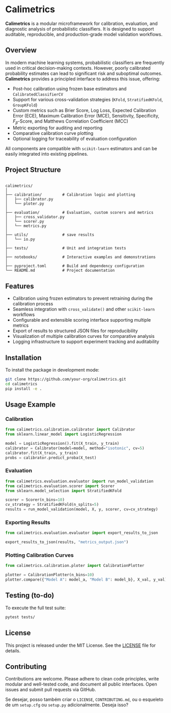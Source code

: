 # Calimetrics

**Calimetrics** is a modular microframework for calibration, evaluation, and diagnostic analysis of probabilistic classifiers. It is designed to support auditable, reproducible, and production-grade model validation workflows.

## Overview

In modern machine learning systems, probabilistic classifiers are frequently used in critical decision-making contexts. However, poorly calibrated probability estimates can lead to significant risk and suboptimal outcomes. **Calimetrics** provides a principled interface to address this issue, offering:

- Post-hoc calibration using frozen base estimators and `CalibratedClassifierCV`
- Support for various cross-validation strategies (`KFold`, `StratifiedKFold`, `GroupKFold`)
- Custom metrics such as Brier Score, Log Loss, Expected Calibration Error (ECE), Maximum Calibration Error (MCE), Sensitivity, Specificity, $F_\beta$-Score, and Matthews Correlation Coefficient (MCC)
- Metric exporting for auditing and reporting
- Comparative calibration curve plotting
- Optional logging for traceability of evaluation configuration

All components are compatible with `scikit-learn` estimators and can be easily integrated into existing pipelines.

## Project Structure

```

calimetrics/
│
├── calibration/         # Calibration logic and plotting
│   ├── calibrator.py
│   └── ploter.py
│
├── evaluation/          # Evaluation, custom scorers and metrics
│   ├── cross_validator.py
│   └── scorer.py
│   └── metrics.py
│
├── utils/               # save results
│   └── io.py
│
├── tests/               # Unit and integration tests
│
├── notebooks/           # Interactive examples and demonstrations
│
├── pyproject.toml       # Build and dependency configuration
└── README.md            # Project documentation

````

## Features

- Calibration using frozen estimators to prevent retraining during the calibration process
- Seamless integration with `cross_validate()` and other `scikit-learn` workflows
- Configurable and extensible scoring interface supporting multiple metrics
- Export of results to structured JSON files for reproducibility
- Visualization of multiple calibration curves for comparative analysis
- Logging infrastructure to support experiment tracking and auditability

## Installation

To install the package in development mode:

```bash
git clone https://github.com/your-org/calimetrics.git
cd calimetrics
pip install -e .
````

## Usage Example

### Calibration

```python
from calimetrics.calibration.calibrator import Calibrator
from sklearn.linear_model import LogisticRegression

model = LogisticRegression().fit(X_train, y_train)
calibrator = Calibrator(model=model, method="isotonic", cv=5)
calibrator.fit(X_train, y_train)
probs = calibrator.predict_proba(X_test)
```

### Evaluation

```python
from calimetrics.evaluation.evaluator import run_model_validation
from calimetrics.evaluation.scorer import Scorer
from sklearn.model_selection import StratifiedKFold

scorer = Scorer(n_bins=10)
cv_strategy = StratifiedKFold(n_splits=5)
results = run_model_validation(model, X, y, scorer, cv=cv_strategy)
```

### Exporting Results

```python
from calimetrics.evaluation.evaluator import export_results_to_json

export_results_to_json(results, "metrics_output.json")
```

### Plotting Calibration Curves

```python
from calimetrics.calibration.ploter import CalibrationPlotter

plotter = CalibrationPlotter(n_bins=10)
plotter.compare({"Model A": model_a, "Model B": model_b}, X_val, y_val)
```

## Testing (to-do)

To execute the full test suite:

```bash
pytest tests/
```

## License

This project is released under the MIT License. See the [LICENSE](./LICENSE) file for details.

## Contributing

Contributions are welcome. Please adhere to clean code principles, write modular and well-tested code, and document all public interfaces. Open issues and submit pull requests via GitHub.


Se desejar, posso também criar o `LICENSE`, `CONTRIBUTING.md`, ou o esqueleto de um `setup.cfg` ou `setup.py` adicionalmente. Deseja isso?
```
